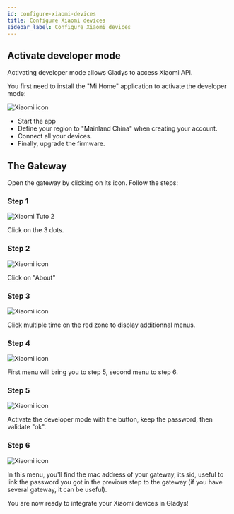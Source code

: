 ```yaml
---
id: configure-xiaomi-devices
title: Configure Xiaomi devices
sidebar_label: Configure Xiaomi devices
---
```


## Activate developer mode

Activating developer mode allows Gladys to access Xiaomi API.

You first need to install the "Mi Home" application to activate the developer mode:

<img src="/en/img/docs/configuration/xiaomi/xiaomi-tuto-1.jpg" alt="Xiaomi icon" class="img-responsive" />

- Start the app
- Define your region to "Mainland China" when creating your account.
- Connect all your devices.
- Finally, upgrade the firmware.

## The Gateway

Open the gateway by clicking on its icon. Follow the steps:

### Step 1

<img src="/en/img/docs/configuration/xiaomi/xiaomi-tuto-2.jpg" alt="Xiaomi Tuto 2" class="img-responsive" />

Click on the 3 dots.

### Step 2

<img src="/en/img/docs/configuration/xiaomi/xiaomi-tuto-3.jpg" alt="Xiaomi icon" class="img-responsive" />

Click on "About"

### Step 3

<img src="/en/img/docs/configuration/xiaomi/xiaomi-tuto-4.jpg" alt="Xiaomi icon" class="img-responsive" />

Click multiple time on the red zone to display additionnal menus.

### Step 4

<img src="/en/img/docs/configuration/xiaomi/xiaomi-tuto-5.jpg" alt="Xiaomi icon" class="img-responsive" />

First menu will bring you to step 5, second menu to step 6.

### Step 5

<img src="/en/img/docs/configuration/xiaomi/xiaomi-tuto-6.jpg" alt="Xiaomi icon" class="img-responsive" />

Activate the developer mode with the button, keep the password, then validate "ok".

### Step 6

<img src="/en/img/docs/configuration/xiaomi/xiaomi-tuto-7.jpg" alt="Xiaomi icon" class="img-responsive" />

In this menu, you'll find the mac address of your gateway, its sid, useful to link the password you got in the previous step to the gateway (if you have several gateway, it can be useful).

You are now ready to integrate your Xiaomi devices in Gladys!

